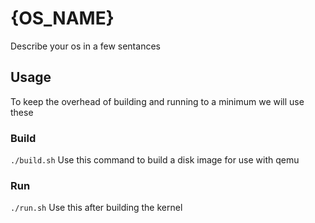 # {OS_NAME}
Describe your os in a few sentances

## Usage
To keep the overhead of building and running to a minimum we will use these

### Build
`./build.sh` Use this command to build a disk image for use with qemu

### Run
`./run.sh` Use this after building the kernel